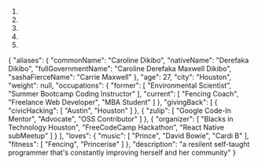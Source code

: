 1.
2.
3.
4.
5. 
{
  "aliases": {
    "commonName": "Caroline Dikibo",
    "nativeName": "Derefaka Dikibo",
    "fullGovernmentName": "Caroline Derefaka Maxwell Dikibo",
    "sashaFierceName": "Carrie Maxwell"
  },
  "age": 27,
  "city": "Houston",
  "weight": null,
  "occupations": {
    "former": [
      "Environmental Scientist",
      "Summer Bootcamp Coding Instructor"
    ],
    "current": [
      "Fencing Coach",
      "Freelance Web Developer",
      "MBA Student"
    ]
  },
  "givingBack": [
    {
      "civicHacking": [
        "Austin",
        "Houston"
      ]
    },
    {
      "zulip": [
        "Google Code-In Mentor",
        "Advocate",
        "OSS Contributor"
      ]
    },
    {
      "organizer": [
        "Blacks in Technology Houston",
        "FreeCodeCamp Hackathon",
        "React Native subMeetup"
      ]
    }
  ],
  "loves": {
    "music": [
      "Prince",
      "David Bowie",
      "Cardi B"
    ],
    "fitness": [
      "Fencing",
      "Princerise"
    ]
  },
  "description": "a resilent self-taught programmer that's constantly improving herself and her community"
}